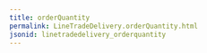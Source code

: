 ```yaml
---
title: orderQuantity
permalink: LineTradeDelivery.orderQuantity.html
jsonid: linetradedelivery_orderquantity
---
```

